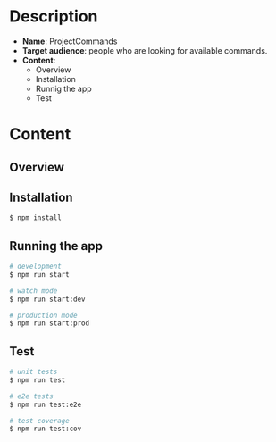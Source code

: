 # Description 
- **Name**: ProjectCommands
- **Target audience**: people who are looking for available commands.
- **Content**:
  - Overview
  - Installation
  - Runnig the app
  - Test
  
# Content

## Overview

## Installation

```bash
$ npm install
```

## Running the app

```bash
# development
$ npm run start

# watch mode
$ npm run start:dev

# production mode
$ npm run start:prod
```

## Test

```bash
# unit tests
$ npm run test

# e2e tests
$ npm run test:e2e

# test coverage
$ npm run test:cov
```

